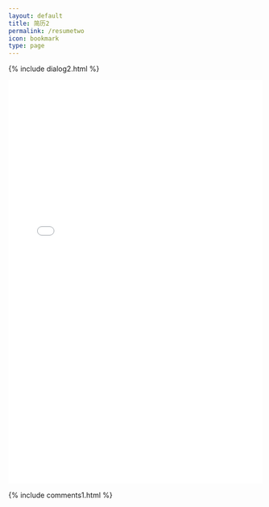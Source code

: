 ```yaml
---
layout: default
title: 简历2
permalink: /resumetwo
icon: bookmark
type: page
---
```

{% include dialog2.html %}
<iframe src="/resume2/" style="border: 0;height: 800px;width: 100%;overflow: hidden;" frameBorder="0" ></iframe>

{% include comments1.html %}

